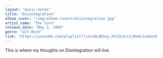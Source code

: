 ```yaml
---
layout: "music-notes"
title: "Disintegration"
album_cover: "/img/album-covers/disintegration.jpg"
artist_name: "The Cure"
release_date: "May 2, 1989"
genre: "alt-Rock"
link: "https://youtube.com/playlist?list=OLAK5uy_mVJSLXrczjRedcJsaknnU_PWPPVai3PI8&si=D7j9oTJ2y_9OXAEP"
---
```


This is where my thoughts on Disintegration will live.
